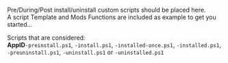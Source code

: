Pre/During/Post install/uninstall custom scripts should be placed here.  
A script Template and Mods Functions are included as example to get you started...  

Scripts that are considered:  
**AppID**`-preinstall.ps1`, `-install.ps1`, `-installed-once.ps1`, `-installed.ps1`, `-preuninstall.ps1`, `-uninstall.ps1` or `-uninstalled.ps1`
